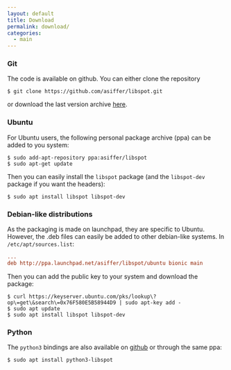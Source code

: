 ```yaml
---
layout: default
title: Download
permalink: download/
categories: 
  - main
---
```


### Git
The code is available on github. You can either clone the repository

```shell
$ git clone https://github.com/asiffer/libspot.git
```
or download the last version archive <a href="https://github.com/asiffer/libspot/archive/master.zip">here</a>.


### Ubuntu
For Ubuntu users, the following personal package archive (ppa) can be added to you system:

```shell
$ sudo add-apt-repository ppa:asiffer/libspot
$ sudo apt-get update
```

Then you can easily install the `libspot` package (and the `libspot-dev` package if you want the headers):

```shell
$ sudo apt install libspot libspot-dev 
```

### Debian-like distributions
As the packaging is made on launchpad, they are specific to Ubuntu. However, the .deb files can easily be added to other debian-like systems.
In `/etc/apt/sources.list`:
```ini
...
deb http://ppa.launchpad.net/asiffer/libspot/ubuntu bionic main
```
Then you can add the public key to your system and download the package:
```shell
$ curl https://keyserver.ubuntu.com/pks/lookup\?op\=get\&search\=0x76F580E5B58944D9 | sudo apt-key add -
$ sudo apt update
$ sudo apt install libspot libspot-dev 
```


### Python

The `python3` bindings are also available on <a href="https://github.com/asiffer/python3-libspot">github</a> or through the same ppa:

```shell
$ sudo apt install python3-libspot
```
